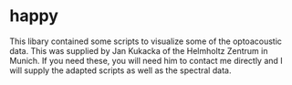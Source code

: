 # happy
This libary contained some scripts to visualize some of the optoacoustic data.
This was supplied by Jan Kukacka of the Helmholtz Zentrum in Munich. If you need these, you will need him
to contact me directly and I will supply the adapted scripts as well as the spectral data.



